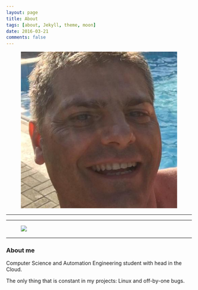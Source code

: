 ```yaml
---
layout: page
title: About 
tags: [about, Jekyll, theme, moon]
date: 2016-03-21
comments: false
---
```

<figure>
	<a href="https://github.com/73stefano/blog.github.io/blob/master/Things/25998603.jpg"><img 
src="https://github.com/73stefano/blog.github.io/blob/master/Things/25998603.jpg"></a>
</figure>
    

***
***

<figure>
	<a href="http://farm9.staticflickr.com/8426/7758832526_cc8f681e48_b.jpg"><img src="http://farm9.staticflickr.com/8426/7758832526_cc8f681e48_b.jpg"></a>
	
</figure>

***

### About me

Computer Science and Automation Engineering student with head in the Cloud. 

The only thing that is constant in my projects: Linux and off-by-one bugs.
